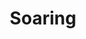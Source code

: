 ---
layout: post
title:  "Soaring"
image: https://farm4.staticflickr.com/3918/15260213816_db89607feb.jpg
thumbnail: https://farm4.staticflickr.com/3917/15197322626_5744bdc91c_n.jpg
price: $750
---
